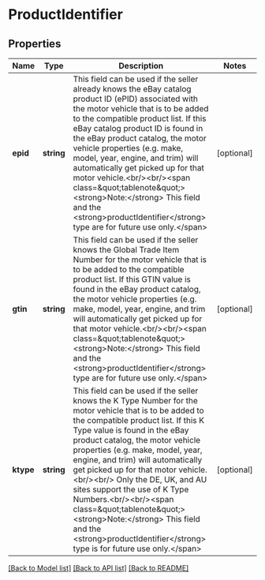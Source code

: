 # ProductIdentifier

## Properties
Name | Type | Description | Notes
------------ | ------------- | ------------- | -------------
**epid** | **string** | This field can be used if the seller already knows the eBay catalog product ID (ePID) associated with the motor vehicle that is to be added to the compatible product list. If this eBay catalog product ID is found in the eBay product catalog, the motor vehicle properties (e.g. make, model, year, engine, and trim) will automatically get picked up for that motor vehicle.&lt;br/&gt;&lt;br/&gt;&lt;span class&#x3D;\&quot;tablenote\&quot;&gt; &lt;strong&gt;Note:&lt;/strong&gt; This field and the &lt;strong&gt;productIdentifier&lt;/strong&gt; type are for future use only.&lt;/span&gt; | [optional] 
**gtin** | **string** | This field can be used if the seller knows the Global Trade Item Number for the motor vehicle that is to be added to the compatible product list. If this GTIN value is found in the eBay product catalog, the motor vehicle properties (e.g. make, model, year, engine, and trim will automatically get picked up for that motor vehicle.&lt;br/&gt;&lt;br/&gt;&lt;span class&#x3D;\&quot;tablenote\&quot;&gt; &lt;strong&gt;Note:&lt;/strong&gt; This field and the &lt;strong&gt;productIdentifier&lt;/strong&gt; type are for future use only.&lt;/span&gt; | [optional] 
**ktype** | **string** | This field can be used if the seller knows the K Type Number for the motor vehicle that is to be added to the compatible product list. If this K Type value is found in the eBay product catalog, the motor vehicle properties (e.g. make, model, year, engine, and trim) will automatically get picked up for that motor vehicle. &lt;br/&gt;&lt;br/&gt; Only the DE, UK, and AU sites support the use of K Type Numbers.&lt;br/&gt;&lt;br/&gt;&lt;span class&#x3D;\&quot;tablenote\&quot;&gt; &lt;strong&gt;Note:&lt;/strong&gt; This field and the &lt;strong&gt;productIdentifier&lt;/strong&gt; type is for future use only.&lt;/span&gt; | [optional] 

[[Back to Model list]](../README.md#documentation-for-models) [[Back to API list]](../README.md#documentation-for-api-endpoints) [[Back to README]](../README.md)


